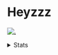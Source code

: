 # Heyzzz  

[![.](https://skillicons.dev/icons?i=js,ts,nextjs,nestjs,mongodb)](https://skillicons.dev)  

<details>
<summary>Stats</summary
<!--START_SECTION:waka-->

```txt
TypeScript   7 hrs 5 mins    ████████████████░░░░░░░░░   63.56 %
JavaScript   2 hrs 19 mins   █████▒░░░░░░░░░░░░░░░░░░░   20.89 %
CSS          57 mins         ██░░░░░░░░░░░░░░░░░░░░░░░   08.61 %
JSON         44 mins         █▓░░░░░░░░░░░░░░░░░░░░░░░   06.59 %
TOML         2 mins          ░░░░░░░░░░░░░░░░░░░░░░░░░   00.35 %
```

<!--END_SECTION:waka-->
</details>
